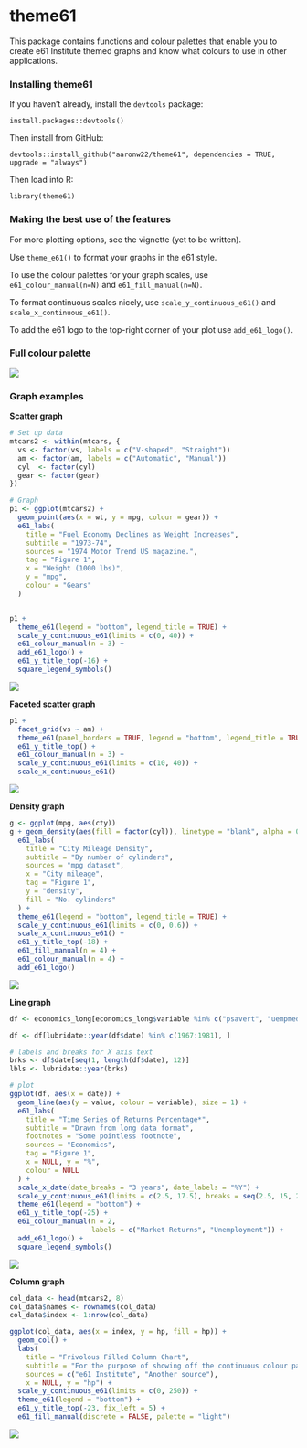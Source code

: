 
<!-- readme.md is generated by readme.rmd, please edit that document instead -->

# theme61

This package contains functions and colour palettes that enable you to
create e61 Institute themed graphs and know what colours to use in other
applications.

### Installing theme61

If you haven’t already, install the `devtools` package:

`install.packages::devtools()`

Then install from GitHub:

`devtools::install_github("aaronw22/theme61", dependencies = TRUE, upgrade = "always")`

Then load into R:

`library(theme61)`

### Making the best use of the features

For more plotting options, see the vignette (yet to be written).

Use `theme_e61()` to format your graphs in the e61 style.

To use the colour palettes for your graph scales, use
`e61_colour_manual(n=N)` and `e61_fill_manual(n=N)`.

To format continuous scales nicely, use `scale_y_continuous_e61()` and
`scale_x_continuous_e61()`.

To add the e61 logo to the top-right corner of your plot use
`add_e61_logo()`.

### Full colour palette

![](man/figures/README-unnamed-chunk-2-1.png)<!-- -->

### Graph examples

**Scatter graph**

``` r
# Set up data
mtcars2 <- within(mtcars, {
  vs <- factor(vs, labels = c("V-shaped", "Straight"))
  am <- factor(am, labels = c("Automatic", "Manual"))
  cyl  <- factor(cyl)
  gear <- factor(gear)
})

# Graph
p1 <- ggplot(mtcars2) +
  geom_point(aes(x = wt, y = mpg, colour = gear)) +
  e61_labs(
    title = "Fuel Economy Declines as Weight Increases",
    subtitle = "1973-74",
    sources = "1974 Motor Trend US magazine.",
    tag = "Figure 1",
    x = "Weight (1000 lbs)",
    y = "mpg",
    colour = "Gears"
  )


p1 +
  theme_e61(legend = "bottom", legend_title = TRUE) + 
  scale_y_continuous_e61(limits = c(0, 40)) +
  e61_colour_manual(n = 3) +
  add_e61_logo() + 
  e61_y_title_top(-16) +
  square_legend_symbols()
```

![](man/figures/README-unnamed-chunk-3-1.png)<!-- -->

**Faceted scatter graph**

``` r
p1 +
  facet_grid(vs ~ am) +
  theme_e61(panel_borders = TRUE, legend = "bottom", legend_title = TRUE) +
  e61_y_title_top() +
  e61_colour_manual(n = 3) +
  scale_y_continuous_e61(limits = c(10, 40)) +
  scale_x_continuous_e61()
```

![](man/figures/README-unnamed-chunk-4-1.png)<!-- -->

**Density graph**

``` r
g <- ggplot(mpg, aes(cty))
g + geom_density(aes(fill = factor(cyl)), linetype = "blank", alpha = 0.8) +
  e61_labs(
    title = "City Mileage Density",
    subtitle = "By number of cylinders",
    sources = "mpg dataset",
    x = "City mileage",
    tag = "Figure 1",
    y = "density",
    fill = "No. cylinders"
  ) +
  theme_e61(legend = "bottom", legend_title = TRUE) +
  scale_y_continuous_e61(limits = c(0, 0.6)) +
  scale_x_continuous_e61() +
  e61_y_title_top(-18) +
  e61_fill_manual(n = 4) +
  e61_colour_manual(n = 4) +
  add_e61_logo()
```

![](man/figures/README-unnamed-chunk-5-1.png)<!-- -->

**Line graph**

``` r
df <- economics_long[economics_long$variable %in% c("psavert", "uempmed"), ]

df <- df[lubridate::year(df$date) %in% c(1967:1981), ]

# labels and breaks for X axis text
brks <- df$date[seq(1, length(df$date), 12)]
lbls <- lubridate::year(brks)

# plot
ggplot(df, aes(x = date)) +
  geom_line(aes(y = value, colour = variable), size = 1) +
  e61_labs(
    title = "Time Series of Returns Percentage*",
    subtitle = "Drawn from long data format",
    footnotes = "Some pointless footnote",
    sources = "Economics",
    tag = "Figure 1",
    x = NULL, y = "%",
    colour = NULL
  ) + 
  scale_x_date(date_breaks = "3 years", date_labels = "%Y") +
  scale_y_continuous_e61(limits = c(2.5, 17.5), breaks = seq(2.5, 15, 2.5)) +
  theme_e61(legend = "bottom") +
  e61_y_title_top(-25) +
  e61_colour_manual(n = 2,
                    labels = c("Market Returns", "Unemployment")) +
  add_e61_logo() + 
  square_legend_symbols()
```

![](man/figures/README-unnamed-chunk-6-1.png)<!-- -->

**Column graph**

``` r
col_data <- head(mtcars2, 8)
col_data$names <- rownames(col_data)
col_data$index <- 1:nrow(col_data)

ggplot(col_data, aes(x = index, y = hp, fill = hp)) +
  geom_col() +
  labs(
    title = "Frivolous Filled Column Chart", 
    subtitle = "For the purpose of showing off the continuous colour palette",
    sources = c("e61 Institute", "Another source"),
    x = NULL, y = "hp") +
  scale_y_continuous_e61(limits = c(0, 250)) +
  theme_e61(legend = "bottom") +
  e61_y_title_top(-23, fix_left = 5) +
  e61_fill_manual(discrete = FALSE, palette = "light")
```

![](man/figures/README-unnamed-chunk-7-1.png)<!-- -->
